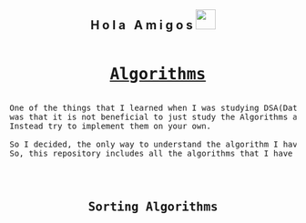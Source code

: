 <h2 align="center">H o l a &nbsp; A m i g o s <img src="https://media.giphy.com/media/hvRJCLFzcasrR4ia7z/giphy.gif" width="35px"></h2>

<pre>
<h1 align="center"> <a href="https://en.wikipedia.org/wiki/Algorithm">Algorithms</a></h1>
One of the things that I learned when I was studying DSA(Data Structures And Algorithms) 
was that it is not beneficial to just study the Algorithms and learn how they are implemented. 
Instead try to implement them on your own.

So I decided, the only way to understand the algorithm I have to implement it by myself. 
So, this repository includes all the algorithms that I have implemented using C/C++.
</pre>

<br>

<pre>
<h2 align="center">Sorting Algorithms</h2>
</pre>

